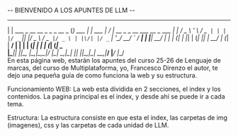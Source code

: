 -- BIENVENIDO A LOS APUNTES DE LLM --
  _                                  _            _        __  __                         
 | |    ___ _ __   __ _ _   _  __ _ (_) ___    __| | ___  |  \/  | __ _ _ __ ___ __ _ ___ 
 | |   / _ \ '_ \ / _` | | | |/ _` || |/ _ \  / _` |/ _ \ | |\/| |/ _` | '__/ __/ _` / __|
 | |__|  __/ | | | (_| | |_| | (_| || |  __/ | (_| |  __/ | |  | | (_| | | | (_| (_| \__ \
 |_____\___|_| |_|\__, |\__,_|\__,_|/ |\___|  \__,_|\___| |_|  |_|\__,_|_|  \___\__,_|___/
                  |___/           |__/                                                    
En esta página web, estarán los apuntes del curso 25-26 de Lenguaje de marcas, del curso de Multiplataforma, yo, Francesco Direnzo el autor, te dejo una pequeña guía de como funciona la web y su estructura.

Funcionamiento WEB:
La web esta dividida en 2 secciones, el index y los contenidos. La pagina principal es el index, y desde ahí se puede ir a cada tema.

Estructura:
La estructura consiste en que esta el index, las carpetas de img (imagenes), css y las carpetas de cada unidad de LLM.
